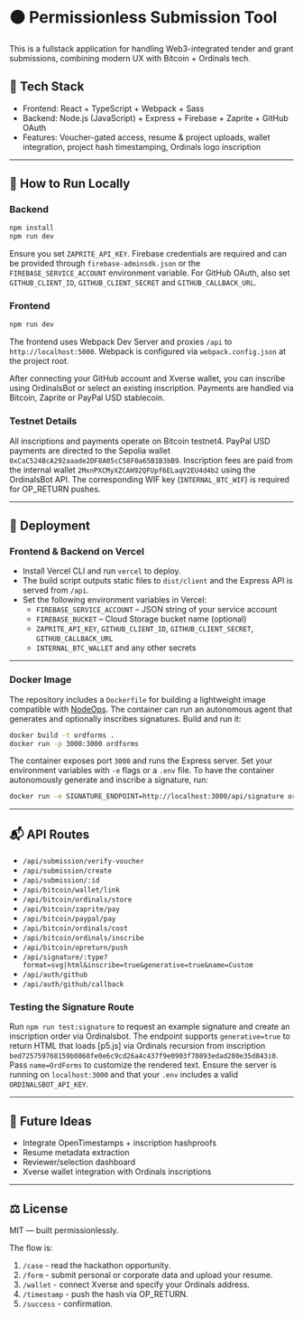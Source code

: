 # 🟠 Permissionless Submission Tool

This is a fullstack application for handling Web3-integrated tender and grant submissions, combining modern UX with Bitcoin + Ordinals tech.

## 🔧 Tech Stack

- Frontend: React + TypeScript + Webpack + Sass
- Backend: Node.js (JavaScript) + Express + Firebase + Zaprite + GitHub OAuth
- Features: Voucher-gated access, resume & project uploads, wallet integration, project hash timestamping, Ordinals logo inscription

---

## 🚀 How to Run Locally

### Backend
```bash
npm install
npm run dev
```

Ensure you set `ZAPRITE_API_KEY`. Firebase credentials are required and can be
provided through `firebase-adminsdk.json` or the
`FIREBASE_SERVICE_ACCOUNT` environment variable. For GitHub OAuth, also set
`GITHUB_CLIENT_ID`, `GITHUB_CLIENT_SECRET` and `GITHUB_CALLBACK_URL`.

### Frontend
```bash
npm run dev
```

The frontend uses Webpack Dev Server and proxies `/api` to `http://localhost:5000`.
Webpack is configured via `webpack.config.json` at the project root.

After connecting your GitHub account and Xverse wallet, you can inscribe using
OrdinalsBot or select an existing inscription. Payments are handled via Bitcoin,
Zaprite or PayPal USD stablecoin.

### Testnet Details

All inscriptions and payments operate on Bitcoin testnet4. PayPal USD payments
are directed to the Sepolia wallet `0xCaC524BcA292aaade2DF8A05cC58F0a65B1B3bB9`.
Inscription fees are paid from the internal wallet
`2MxnPXCMyXZCAH92QFUpf6ELaqV2EU4d4b2` using the OrdinalsBot API. The
corresponding WIF key (`INTERNAL_BTC_WIF`) is required for OP_RETURN pushes.

---

## 🔐 Deployment

### Frontend & Backend on Vercel
- Install Vercel CLI and run `vercel` to deploy.
- The build script outputs static files to `dist/client` and the Express API is served from `/api`.
- Set the following environment variables in Vercel:
  - `FIREBASE_SERVICE_ACCOUNT` – JSON string of your service account
  - `FIREBASE_BUCKET` – Cloud Storage bucket name (optional)
  - `ZAPRITE_API_KEY`, `GITHUB_CLIENT_ID`, `GITHUB_CLIENT_SECRET`, `GITHUB_CALLBACK_URL`
  - `INTERNAL_BTC_WALLET` and any other secrets

---

### Docker Image
The repository includes a `Dockerfile` for building a lightweight image
compatible with [NodeOps](https://docs.nodeops.network/). The container can run
an autonomous agent that generates and optionally inscribes signatures. Build
and run it:

```bash
docker build -t ordforms .
docker run -p 3000:3000 ordforms
```

The container exposes port `3000` and runs the Express server. Set your
environment variables with `-e` flags or a `.env` file. To have the container
autonomously generate and inscribe a signature, run:

```bash
docker run -e SIGNATURE_ENDPOINT=http://localhost:3000/api/signature ordforms npm run agent
```

---

## 📬 API Routes

- `/api/submission/verify-voucher`
- `/api/submission/create`
- `/api/submission/:id`
- `/api/bitcoin/wallet/link`
- `/api/bitcoin/ordinals/store`
- `/api/bitcoin/zaprite/pay`
- `/api/bitcoin/paypal/pay`
- `/api/bitcoin/ordinals/cost`
- `/api/bitcoin/ordinals/inscribe`
- `/api/bitcoin/opreturn/push`
- `/api/signature/:type?format=svg|html&inscribe=true&generative=true&name=Custom`
- `/api/auth/github`
- `/api/auth/github/callback`

### Testing the Signature Route

Run `npm run test:signature` to request an example signature and create an
inscription order via Ordinalsbot. The endpoint supports `generative=true` to
return HTML that loads [p5.js] via Ordinals recursion from inscription
`bed725759768159b0868fe0e6c9cd26a4c437f9e0903f70893edad280e35d843i0`. Pass
`name=OrdForms` to customize the rendered text. Ensure the server is running on
`localhost:3000` and that your `.env` includes a valid `ORDINALSBOT_API_KEY`.

---

## 🧠 Future Ideas

- Integrate OpenTimestamps + inscription hashproofs
- Resume metadata extraction
- Reviewer/selection dashboard
- Xverse wallet integration with Ordinals inscriptions

---

## ⚖️ License
MIT — built permissionlessly.

The flow is:
1. `/case` - read the hackathon opportunity.
2. `/form` - submit personal or corporate data and upload your resume.
3. `/wallet` - connect Xverse and specify your Ordinals address.
4. `/timestamp` - push the hash via OP_RETURN.
5. `/success` - confirmation.
